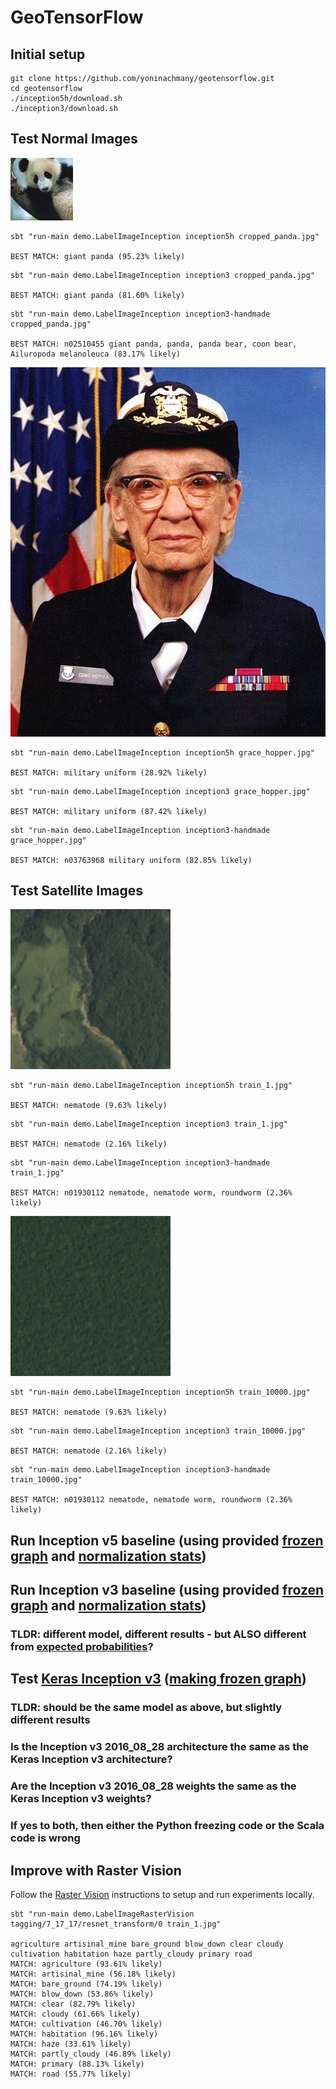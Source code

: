 GeoTensorFlow
=======================

## Initial setup

```console
git clone https://github.com/yoninachmany/geotensorflow.git
cd geotensorflow
./inception5h/download.sh
./inception3/download.sh
```

## Test Normal Images

![cropped panda](cropped_panda.jpg)

```console
sbt "run-main demo.LabelImageInception inception5h cropped_panda.jpg"

BEST MATCH: giant panda (95.23% likely)
```

```console
sbt "run-main demo.LabelImageInception inception3 cropped_panda.jpg"

BEST MATCH: giant panda (81.60% likely)
```

```console
sbt "run-main demo.LabelImageInception inception3-handmade cropped_panda.jpg"

BEST MATCH: n02510455 giant panda, panda, panda bear, coon bear, Ailuropoda melanoleuca (83.17% likely)
```

![grace hopper](grace_hopper.jpg)

```console
sbt "run-main demo.LabelImageInception inception5h grace_hopper.jpg"

BEST MATCH: military uniform (28.92% likely)
```

```console
sbt "run-main demo.LabelImageInception inception3 grace_hopper.jpg"

BEST MATCH: military uniform (87.42% likely)
```

```console
sbt "run-main demo.LabelImageInception inception3-handmade grace_hopper.jpg"

BEST MATCH: n03763968 military uniform (82.85% likely)
```

## Test Satellite Images

![train 1](train_1.jpg)

```console
sbt "run-main demo.LabelImageInception inception5h train_1.jpg"

BEST MATCH: nematode (9.63% likely)
```

```console
sbt "run-main demo.LabelImageInception inception3 train_1.jpg"

BEST MATCH: nematode (2.16% likely)
```

```console
sbt "run-main demo.LabelImageInception inception3-handmade train_1.jpg"

BEST MATCH: n01930112 nematode, nematode worm, roundworm (2.36% likely)
```

![train 10000](train_10000.jpg)

```console
sbt "run-main demo.LabelImageInception inception5h train_10000.jpg"

BEST MATCH: nematode (9.63% likely)
```

```console
sbt "run-main demo.LabelImageInception inception3 train_10000.jpg"

BEST MATCH: nematode (2.16% likely)
```

```console
sbt "run-main demo.LabelImageInception inception3-handmade train_10000.jpg"

BEST MATCH: n01930112 nematode, nematode worm, roundworm (2.36% likely)
```

## Run Inception v5 baseline (using provided [frozen graph](https://github.com/tensorflow/tensorflow/blob/r1.2/tensorflow/java/src/main/java/org/tensorflow/examples/LabelImage.java#L37) and [normalization stats](https://github.com/tensorflow/tensorflow/blob/r1.2/tensorflow/java/src/main/java/org/tensorflow/examples/LabelImage.java#L85-L86))

## Run Inception v3 baseline (using provided [frozen graph](https://www.tensorflow.org/tutorials/image_recognition#usage_with_the_c_api) and [normalization stats](https://github.com/tensorflow/tensorflow/blob/r1.2/tensorflow/java/src/main/java/org/tensorflow/examples/LabelImage.java#L85-L86))

### TLDR: different model, different results - but ALSO different from [expected probabilities](https://www.tensorflow.org/tutorials/image_recognition#usage_with_the_c_api)?

## Test [Keras Inception v3](https://keras.io/applications/#inceptionv3) ([making frozen graph](https://github.com/yoninachmany/geotensorflow/blob/master/inception3-homemade/Raster%2BVision%2Bmodel%2Bto%2BTensorFlow%2Bprotobuf.ipynb)) 

### TLDR: should be the same model as above, but slightly different results

### Is the Inception v3 2016_08_28 architecture the same as the Keras Inception v3 architecture?

### Are the Inception v3 2016_08_28 weights the same as the Keras Inception v3 weights?

### If yes to both, then either the Python freezing code or the Scala code is wrong

## Improve with Raster Vision

Follow the [Raster Vision](https://github.com/azavea/raster-vision) instructions to setup and run experiments locally.

```console
sbt "run-main demo.LabelImageRasterVision tagging/7_17_17/resnet_transform/0 train_1.jpg"

agriculture artisinal_mine bare_ground blow_down clear cloudy cultivation habitation haze partly_cloudy primary road 
MATCH: agriculture (93.61% likely)
MATCH: artisinal_mine (56.18% likely)
MATCH: bare_ground (74.19% likely)
MATCH: blow_down (53.86% likely)
MATCH: clear (82.79% likely)
MATCH: cloudy (61.66% likely)
MATCH: cultivation (46.70% likely)
MATCH: habitation (96.16% likely)
MATCH: haze (33.61% likely)
MATCH: partly_cloudy (46.89% likely)
MATCH: primary (88.13% likely)
MATCH: road (55.77% likely)
```
